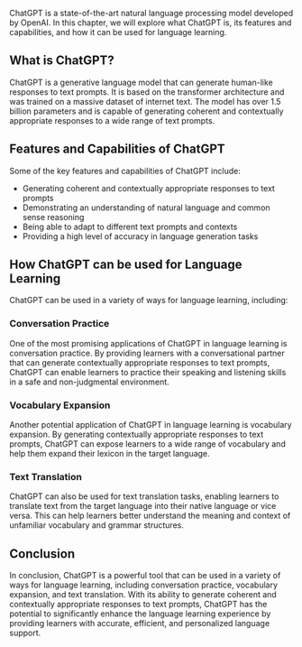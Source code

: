 
ChatGPT is a state-of-the-art natural language processing model developed by OpenAI. In this chapter, we will explore what ChatGPT is, its features and capabilities, and how it can be used for language learning.

What is ChatGPT?
----------------

ChatGPT is a generative language model that can generate human-like responses to text prompts. It is based on the transformer architecture and was trained on a massive dataset of internet text. The model has over 1.5 billion parameters and is capable of generating coherent and contextually appropriate responses to a wide range of text prompts.

Features and Capabilities of ChatGPT
------------------------------------

Some of the key features and capabilities of ChatGPT include:

* Generating coherent and contextually appropriate responses to text prompts
* Demonstrating an understanding of natural language and common sense reasoning
* Being able to adapt to different text prompts and contexts
* Providing a high level of accuracy in language generation tasks

How ChatGPT can be used for Language Learning
---------------------------------------------

ChatGPT can be used in a variety of ways for language learning, including:

### Conversation Practice

One of the most promising applications of ChatGPT in language learning is conversation practice. By providing learners with a conversational partner that can generate contextually appropriate responses to text prompts, ChatGPT can enable learners to practice their speaking and listening skills in a safe and non-judgmental environment.

### Vocabulary Expansion

Another potential application of ChatGPT in language learning is vocabulary expansion. By generating contextually appropriate responses to text prompts, ChatGPT can expose learners to a wide range of vocabulary and help them expand their lexicon in the target language.

### Text Translation

ChatGPT can also be used for text translation tasks, enabling learners to translate text from the target language into their native language or vice versa. This can help learners better understand the meaning and context of unfamiliar vocabulary and grammar structures.

Conclusion
----------

In conclusion, ChatGPT is a powerful tool that can be used in a variety of ways for language learning, including conversation practice, vocabulary expansion, and text translation. With its ability to generate coherent and contextually appropriate responses to text prompts, ChatGPT has the potential to significantly enhance the language learning experience by providing learners with accurate, efficient, and personalized language support.
